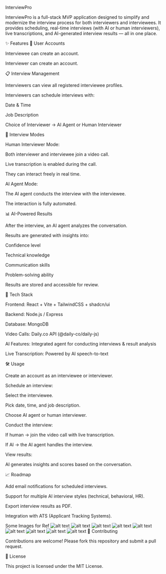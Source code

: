 InterviewPro

InterviewPro is a full-stack MVP application designed to simplify and modernize the interview process for both interviewers and interviewees. It provides scheduling, real-time interviews (with AI or human interviewers), live transcriptions, and AI-generated interview results — all in one place.

✨ Features
👤 User Accounts

Interviewee can create an account.

Interviewer can create an account.

📋 Interview Management

Interviewers can view all registered interviewee profiles.

Interviewers can schedule interviews with:

Date & Time

Job Description

Choice of Interviewer → AI Agent or Human Interviewer

🎥 Interview Modes

Human Interviewer Mode:

Both interviewer and interviewee join a video call.

Live transcription is enabled during the call.

They can interact freely in real time.

AI Agent Mode:

The AI agent conducts the interview with the interviewee.

The interaction is fully automated.

📊 AI-Powered Results

After the interview, an AI agent analyzes the conversation.

Results are generated with insights into:

Confidence level

Technical knowledge

Communication skills

Problem-solving ability

Results are stored and accessible for review.

🚀 Tech Stack

Frontend: React + Vite + TailwindCSS + shadcn/ui

Backend: Node.js / Express

Database: MongoDB

Video Calls: Daily.co
 API (@daily-co/daily-js)

AI Features: Integrated agent for conducting interviews & result analysis

Live Transcription: Powered by AI speech-to-text


🛠️ Usage

Create an account as an interviewee or interviewer.

Schedule an interview:

Select the interviewee.

Pick date, time, and job description.

Choose AI agent or human interviewer.

Conduct the interview:

If human → join the video call with live transcription.

If AI → the AI agent handles the interview.

View results:

AI generates insights and scores based on the conversation.

📈 Roadmap

 Add email notifications for scheduled interviews.

 Support for multiple AI interview styles (technical, behavioral, HR).

 Export interview results as PDF.

 Integration with ATS (Applicant Tracking Systems).


Some Images for Ref
![alt text](image.png)
![alt text](image-1.png)
![alt text](image-2.png)
![alt text](image-3.png)
![alt text](image-4.png)
![alt text](image-5.png)
![alt text](image-6.png)
![alt text](image-7.png)
![alt text](image-8.png)
🤝 Contributing

Contributions are welcome! Please fork this repository and submit a pull request.

📜 License

This project is licensed under the MIT License.